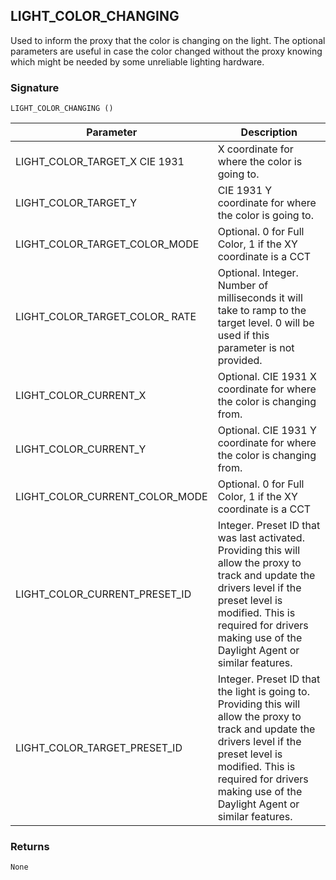 ## LIGHT\_COLOR\_CHANGING

Used to inform the proxy that the color is changing on the light. The optional parameters are useful in case the color changed without the proxy knowing which might be needed by some unreliable lighting hardware.


### Signature

`LIGHT_COLOR_CHANGING ()`


| Parameter | Description |
| --- | --- |
| LIGHT\_COLOR\_TARGET\_X CIE 1931 | X coordinate for where the color is going to. |
|LIGHT\_COLOR\_TARGET\_Y | CIE 1931 Y coordinate for where the color is going to. |
|LIGHT\_COLOR\_TARGET\_COLOR\_MODE | Optional. 0 for Full Color, 1 if the XY coordinate is a CCT |
|LIGHT\_COLOR\_TARGET\_COLOR\_ RATE | Optional. Integer. Number of milliseconds it will take to ramp to the target level.  0 will be used if this parameter is not provided. |
|LIGHT\_COLOR\_CURRENT\_X | Optional. CIE 1931 X coordinate for where the color is changing from. |
|LIGHT\_COLOR\_CURRENT\_Y | Optional. CIE 1931 Y coordinate for where the color is changing from. |
|LIGHT\_COLOR\_CURRENT\_COLOR\_MODE | Optional. 0 for Full Color, 1 if the XY coordinate is a CCT |
| LIGHT\_COLOR\_CURRENT\_PRESET\_ID| Integer. Preset ID that was last activated. Providing this will allow the proxy to track and update the drivers level if the preset level is modified. This is required for drivers making use of the Daylight Agent or similar features. |
| LIGHT\_COLOR\_TARGET\_PRESET\_ID| Integer. Preset ID that the light is going to. Providing this will allow the proxy to track and update the drivers level if the preset level is modified. This is required for drivers making use of the Daylight Agent or similar features.|

### Returns

`None`